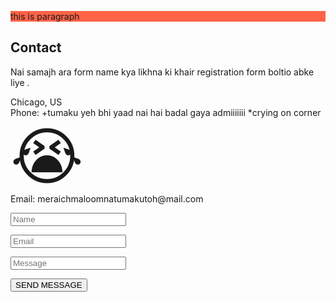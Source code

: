 <HTML>
<HEAD>
<title>
fattum
</title>
<p style="background-color:Tomato;">this is paragraph</p>
<div class="w3-container" id="contact">
    <h2>Contact</h2>
    <p>Nai samajh ara form name kya likhna ki khair registration form boltio abke liye .</p>
    <i class="fa fa-map-marker w3-text-red" style="width:30px"></i> Chicago, US<br>
    <i class="fa fa-phone w3-text-red" style="width:30px"></i> Phone: +tumaku yeh bhi yaad nai hai badal gaya admiiiiiii *crying on corner <span style='font-size:100px;'>&#128557;</span><br>
    <i class="fa fa-envelope w3-text-red" style="width:30px"> </i> Email: meraichmaloomnatumakutoh@mail.com<br>
    <form action="/action_page.php" target="_blank">
      <p><input class="w3-input w3-padding-16 w3-border" type="text" placeholder="Name" required name="Name"></p>
      <p><input class="w3-input w3-padding-16 w3-border" type="text" placeholder="Email" required name="Email"></p>
      <p><input class="w3-input w3-padding-16 w3-border" type="text" placeholder="Message" required name="Message"></p>
      <p><button class="w3-button w3-black w3-padding-large" type="submit">SEND MESSAGE</button></p>
    </form>
  </div>

<head>
</html>
